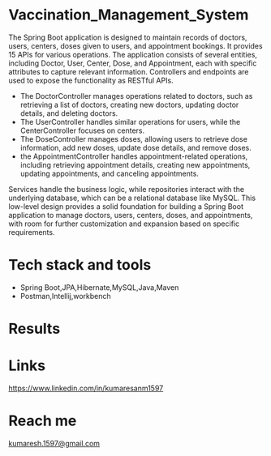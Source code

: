 # Vaccination_Management_System
The Spring Boot application is designed to maintain records of doctors, users, centers, doses given to users, and appointment bookings. 
It provides 15 APIs for various operations. The application consists of several entities, including Doctor, User, Center, Dose, and Appointment, each with 
specific attributes to capture relevant information. Controllers and endpoints are used to expose the functionality as RESTful APIs.

- The DoctorController manages operations related to doctors, such as retrieving a list of doctors, creating new doctors, updating doctor details,
   and deleting doctors.
- The UserController handles similar operations for users, while the CenterController focuses on centers.
- The DoseController manages doses, allowing users to retrieve dose information, add new doses, update dose details, and remove doses.
- the AppointmentController handles appointment-related operations, including retrieving appointment details, creating new appointments, updating appointments, and canceling appointments.

Services handle the business logic, while repositories interact with the underlying database, which can be a relational database like MySQL. 
This low-level design provides a solid foundation for building a Spring Boot application to manage doctors, users, centers, doses, and appointments, 
with room for further customization and expansion based on specific requirements.

# Tech stack and tools
- Spring Boot,JPA,Hibernate,MySQL,Java,Maven 
- Postman,Intellij,workbench

# Results

# Links
https://www.linkedin.com/in/kumaresanm1597

# Reach me
kumaresh.1597@gmail.com
